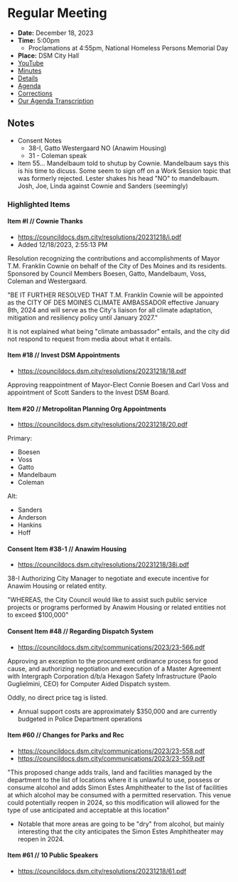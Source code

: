 # Regular Meeting

- **Date:** December 18, 2023
- **Time:** 5:00pm
    - Proclamations at 4:55pm, National Homeless Persons Memorial Day 
- **Place:** DSM City Hall
- [YouTube](https://www.youtube.com/watch?v=5TJQ59ngBBM)
- [Minutes](https://councildocs.dsm.city/minutes/as20231218.pdf)
- [Details](https://www.dsm.city/citycouncil_detail_T60_R2692.php)
- [Agenda](https://councildocs.dsm.city/agendas/ag20231218.pdf)
- [Corrections](https://councildocs.dsm.city/corrections/20231218%20cap.pdf)
- [Our Agenda Transcription](#/view/agenda~2023~transcription~12-18_RM)

## Notes

- Consent Notes
    - 38-I, Gatto Westergaard NO (Anawim Housing)
    - 31 - Coleman speak
- Item 55... Mandelbaum told to shutup by Cownie. Mandelbaum says this is his time to dicuss. Some seem to sign off on a Work Session topic that was formerly rejected. Lester shakes his head "NO" to mandelbaum. Josh, Joe, Linda against Cownie and Sanders (seemingly)

### Highlighted Items

#### Item #I // Cownie Thanks

- https://councildocs.dsm.city/resolutions/20231218/i.pdf
- Added 12/18/2023, 2:55:13 PM 

Resolution recognizing the contributions and accomplishments of Mayor T.M. Franklin 
Cownie on behalf of the City of Des Moines and its residents. Sponsored by Council 
Members Boesen, Gatto, Mandelbaum, Voss, Coleman and Westergaard. 

"BE IT FURTHER RESOLVED THAT T.M. Franklin Cownie will be appointed as the CITY OF DES
 MOINES CLIMATE AMBASSADOR effective January 8th, 2024 and will serve as the City's liaison for all
 climate adaptation, mitigation and resiliency policy until January 2027."
 
 It is not explained what being "climate ambassador" entails, and the city did not respond to request from media about what it entails.

#### Item #18 // Invest DSM Appointments

- https://councildocs.dsm.city/resolutions/20231218/18.pdf

Approving reappointment of Mayor-Elect Connie Boesen and Carl Voss and appointment of Scott Sanders to the Invest DSM Board. 

#### Item #20 // Metropolitan Planning Org Appointments

- https://councildocs.dsm.city/resolutions/20231218/20.pdf

Primary:
- Boesen
- Voss
- Gatto
- Mandelbaum
- Coleman

Alt:
- Sanders
- Anderson
- Hankins
- Hoff

#### Consent Item #38-1 // Anawim Housing

- https://councildocs.dsm.city/resolutions/20231218/38i.pdf

38-I Authorizing City Manager to negotiate and execute incentive for Anawim Housing or related entity. 

"WHEREAS, the City Council would like to assist such public service projects or programs
 performed by Anawim Housing or related entities not to exceed $100,000"

#### Consent Item #48 // Regarding Dispatch System

- https://councildocs.dsm.city/communications/2023/23-566.pdf

Approving an exception to the procurement ordinance process for good cause, and authorizing
negotiation and execution of a Master Agreement with Intergraph Corporation d/b/a Hexagon Safety
Infrastructure (Paolo Guglielmini, CEO) for Computer Aided Dispatch system.

Oddly, no direct price tag is listed.

-  Annual support costs are approximately $350,000 and are currently budgeted in Police Department operations

#### Item #60 // Changes for Parks and Rec

- https://councildocs.dsm.city/communications/2023/23-558.pdf
- https://councildocs.dsm.city/communications/2023/23-559.pdf

"This proposed change adds trails, land and facilities managed by the department to the list of locations where it is unlawful
to use, possess or consume alcohol and adds Simon Estes Amphitheater to the list of facilities
at which alcohol may be consumed with a permitted reservation. This venue could potentially
reopen in 2024, so this modification will allowed for the type of use anticipated and acceptable
at this location"

- Notable that more areas are going to be "dry" from alcohol, but mainly interesting that the city anticipates the Simon Estes Amphitheater may reopen in 2024.


#### Item #61 // 10 Public Speakers

- https://councildocs.dsm.city/resolutions/20231218/61.pdf

